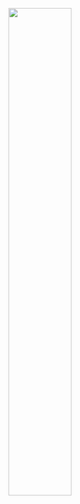 <p align="center"> 
<img align="center" height="50%" src="https://res.cloudinary.com/prafulla98/image/upload/v1594998642/Portfolio/OgImage300x600_jf7miq.png">
</p>
